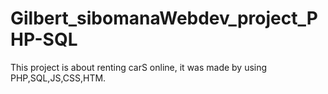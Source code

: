 # Gilbert_sibomanaWebdev_project_PHP-SQL
This project is about renting carS online, it was made by using PHP,SQL,JS,CSS,HTM.



